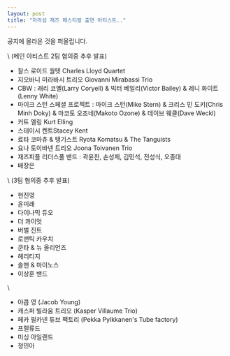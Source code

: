 ```yaml
---
layout: post
title: "자라섬 재즈 페스티발 출연 아티스트.."
---
```


공지에 올라온 것을 퍼올립니다.

\ (메인 아티스트 2팀 협의중 추후 발표) 

- 찰스 로이드 퀄텟 Charles Lloyd Quartet 
- 지오바니 미라바시 트리오 Giovanni Mirabassi Trio
- CBW : 래리 코옐(Larry Coryell) &amp; 빅터 베일리(Victor Bailey) &amp; 레니 화이트(Lenny White)
- 마이크 스턴 스페셜 프로젝트
: 마이크 스턴(Mike Stern) &amp; 크리스 민 도키(Chris Minh Doky) &amp; 마코토 오조네(Makoto Ozone) &amp; 데이브 웨클(Dave Weckl) 
- 커트 엘링 Kurt Elling
- 스테이시 켄트Stacey Kent
- 료타 코마츄 &amp; 탱기스트 Ryota Komatsu &amp; The Tanguists
- 요나 토이바넨 트리오 Joona Toivanen Trio 
- 재즈피플 리더스풀 밴드 : 곽윤찬, 손성제, 김민석, 전성식, 오종대 
- 배장은 

\ (3팀 협의중 추후 발표) 

- 현진영
- 윤미래 
- 다이나믹 듀오 
- 더 콰이엇 
- 버벌 진트 
- 로맨틱 카우치 
- 쿤타 &amp; 뉴 올리언즈
- 헤리티지 
- 솔맨 &amp; 마이노스 
- 이상훈 밴드 

\ 
- 야콥 영 (Jacob Young)
- 캐스퍼 빌라움 트리오 (Kasper Villaume Trio)
- 페카 필카넨 튜브 팩토리 (Pekka Pylkkanen's Tube factory)
- 프렐류드
- 미싱 아일랜드 
- 정민아


